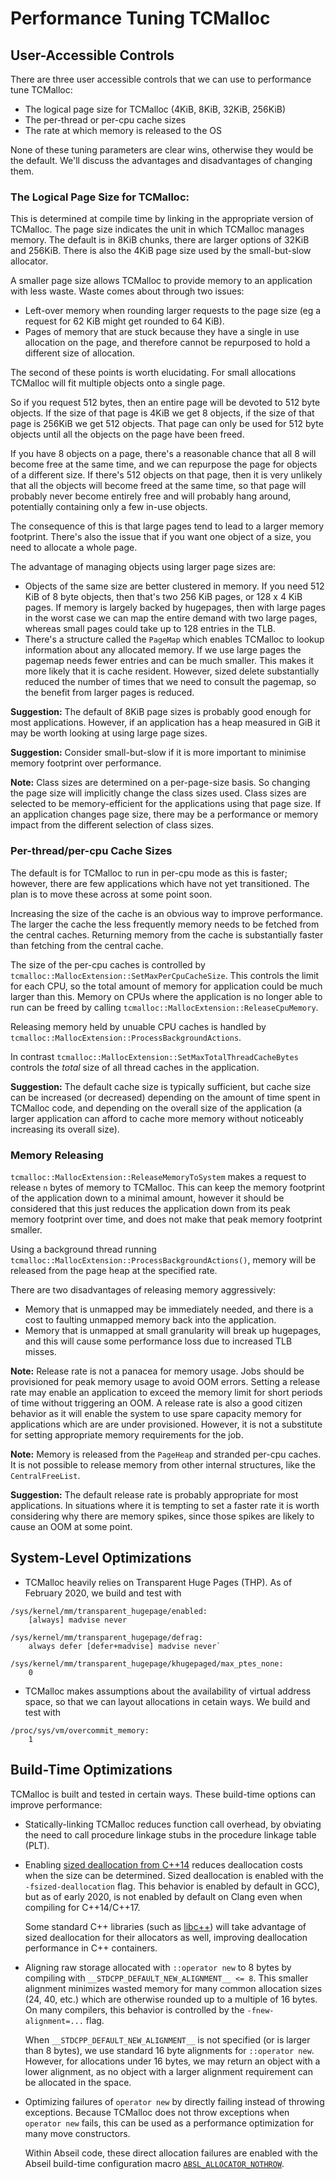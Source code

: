 # Performance Tuning TCMalloc

## User-Accessible Controls

There are three user accessible controls that we can use to performance tune
TCMalloc:

*   The logical page size for TCMalloc (4KiB, 8KiB, 32KiB, 256KiB)
*   The per-thread or per-cpu cache sizes
*   The rate at which memory is released to the OS

None of these tuning parameters are clear wins, otherwise they would be the
default. We'll discuss the advantages and disadvantages of changing them.

### The Logical Page Size for TCMalloc:

This is determined at compile time by linking in the appropriate version of
TCMalloc. The page size indicates the unit in which TCMalloc manages memory. The
default is in 8KiB chunks, there are larger options of 32KiB and 256KiB. There
is also the 4KiB page size used by the small-but-slow allocator.

A smaller page size allows TCMalloc to provide memory to an application with
less waste. Waste comes about through two issues:

*   Left-over memory when rounding larger requests to the page size (eg a
    request for 62 KiB might get rounded to 64 KiB).
*   Pages of memory that are stuck because they have a single in use allocation
    on the page, and therefore cannot be repurposed to hold a different size of
    allocation.

The second of these points is worth elucidating. For small allocations TCMalloc
will fit multiple objects onto a single page.

So if you request 512 bytes, then an entire page will be devoted to 512 byte
objects. If the size of that page is 4KiB we get 8 objects, if the size of that
page is 256KiB we get 512 objects. That page can only be used for 512 byte
objects until all the objects on the page have been freed.

If you have 8 objects on a page, there's a reasonable chance that all 8 will
become free at the same time, and we can repurpose the page for objects of a
different size. If there's 512 objects on that page, then it is very unlikely
that all the objects will become freed at the same time, so that page will
probably never become entirely free and will probably hang around, potentially
containing only a few in-use objects.

The consequence of this is that large pages tend to lead to a larger memory
footprint. There's also the issue that if you want one object of a size, you
need to allocate a whole page.

The advantage of managing objects using larger page sizes are:

*   Objects of the same size are better clustered in memory. If you need 512 KiB
    of 8 byte objects, then that's two 256 KiB pages, or 128 x 4 KiB pages. If
    memory is largely backed by hugepages, then with large pages in the worst
    case we can map the entire demand with two large pages, whereas small pages
    could take up to 128 entries in the TLB.
*   There's a structure called the `PageMap` which enables TCMalloc to lookup
    information about any allocated memory. If we use large pages the pagemap
    needs fewer entries and can be much smaller. This makes it more likely that
    it is cache resident. However, sized delete substantially reduced the number
    of times that we need to consult the pagemap, so the benefit from larger
    pages is reduced.

**Suggestion:** The default of 8KiB page sizes is probably good enough for most
applications. However, if an application has a heap measured in GiB it may be
worth looking at using large page sizes.

**Suggestion:** Consider small-but-slow if it is more important to minimise
memory footprint over performance.

**Note:** Class sizes are determined on a per-page-size basis. So changing the
page size will implicitly change the class sizes used. Class sizes are selected
to be memory-efficient for the applications using that page size. If an
application changes page size, there may be a performance or memory impact from
the different selection of class sizes.

### Per-thread/per-cpu Cache Sizes

The default is for TCMalloc to run in per-cpu mode as this is faster; however,
there are few applications which have not yet transitioned. The plan is to move
these across at some point soon.

Increasing the size of the cache is an obvious way to improve performance. The
larger the cache the less frequently memory needs to be fetched from the central
caches. Returning memory from the cache is substantially faster than fetching
from the central cache.

The size of the per-cpu caches is controlled by
`tcmalloc::MallocExtension::SetMaxPerCpuCacheSize`. This controls the limit for
each CPU, so the total amount of memory for application could be much larger
than this. Memory on CPUs where the application is no longer able to run can be
freed by calling `tcmalloc::MallocExtension::ReleaseCpuMemory`.

Releasing memory held by unuable CPU caches is handled by
`tcmalloc::MallocExtension::ProcessBackgroundActions`.

In contrast `tcmalloc::MallocExtension::SetMaxTotalThreadCacheBytes` controls
the _total_ size of all thread caches in the application.

**Suggestion:** The default cache size is typically sufficient, but cache size
can be increased (or decreased) depending on the amount of time spent in
TCMalloc code, and depending on the overall size of the application (a larger
application can afford to cache more memory without noticeably increasing its
overall size).

### Memory Releasing

`tcmalloc::MallocExtension::ReleaseMemoryToSystem` makes a request to release
`n` bytes of memory to TCMalloc. This can keep the memory footprint of the
application down to a minimal amount, however it should be considered that this
just reduces the application down from its peak memory footprint over time, and
does not make that peak memory footprint smaller.

Using a background thread running
`tcmalloc::MallocExtension::ProcessBackgroundActions()`, memory will be released
from the page heap at the specified rate.

There are two disadvantages of releasing memory aggressively:

*   Memory that is unmapped may be immediately needed, and there is a cost to
    faulting unmapped memory back into the application.
*   Memory that is unmapped at small granularity will break up hugepages, and
    this will cause some performance loss due to increased TLB misses.

**Note:** Release rate is not a panacea for memory usage. Jobs should be
provisioned for peak memory usage to avoid OOM errors. Setting a release rate
may enable an application to exceed the memory limit for short periods of
time without triggering an OOM. A release rate is also a good citizen behavior
as it will enable the system to use spare capacity memory for applications
which are are under provisioned. However, it is not a substitute for setting
appropriate memory requirements for the job.

**Note:** Memory is released from the `PageHeap` and stranded per-cpu caches.
It is not possible to release memory from other internal structures, like
the `CentralFreeList`.

**Suggestion:** The default release rate is probably appropriate for most
applications. In situations where it is tempting to set a faster rate it is
worth considering why there are memory spikes, since those spikes are likely to
cause an OOM at some point.

## System-Level Optimizations

*   TCMalloc heavily relies on Transparent Huge Pages (THP).  As of February
    2020, we build and test with

```
/sys/kernel/mm/transparent_hugepage/enabled:
    [always] madvise never

/sys/kernel/mm/transparent_hugepage/defrag:
    always defer [defer+madvise] madvise never`

/sys/kernel/mm/transparent_hugepage/khugepaged/max_ptes_none:
    0
```

*   TCMalloc makes assumptions about the availability of virtual address space,
    so that we can layout allocations in cetain ways.  We build and test with

```
/proc/sys/vm/overcommit_memory:
    1
```

## Build-Time Optimizations

TCMalloc is built and tested in certain ways. These build-time options can
improve performance:

* Statically-linking TCMalloc reduces function call overhead, by obviating the
  need to call procedure linkage stubs in the procedure linkage table (PLT).
* Enabling [sized deallocation from
  C++14](http://www.open-std.org/jtc1/sc22/wg21/docs/papers/2013/n3778.html)
  reduces deallocation costs when the size can be determined. Sized deallocation
  is enabled with the `-fsized-deallocation` flag. This behavior is enabled by
  default in GCC), but as of early 2020, is not enabled by default on Clang even
  when compiling for C++14/C++17.

  Some standard C++ libraries (such as
  [libc++](https://reviews.llvm.org/rCXX345214)) will take advantage of sized
  deallocation for their allocators as well, improving deallocation performance
  in C++ containers.
* Aligning raw storage allocated with `::operator new` to 8 bytes by compiling
  with `__STDCPP_DEFAULT_NEW_ALIGNMENT__ <= 8`. This smaller alignment minimizes
  wasted memory for many common allocation sizes (24, 40, etc.) which are
  otherwise rounded up to a multiple of 16 bytes. On many compilers, this
  behavior is controlled by the `-fnew-alignment=...` flag.

  When `__STDCPP_DEFAULT_NEW_ALIGNMENT__` is not specified (or is larger than 8
  bytes), we use standard 16 byte alignments for `::operator new`. However, for
  allocations under 16 bytes, we may return an object with a lower alignment, as
  no object with a larger alignment requirement can be allocated in the space.
* Optimizing failures of `operator new` by directly failing instead of throwing
  exceptions. Because TCMalloc does not throw exceptions when `operator new`
  fails, this can be used as a performance optimization for many move
  constructors.

  Within Abseil code, these direct allocation failures are enabled with the
  Abseil build-time configuration macro
  [`ABSL_ALLOCATOR_NOTHROW`](https://abseil.io/docs/cpp/guides/base#abseil-exception-policy).

